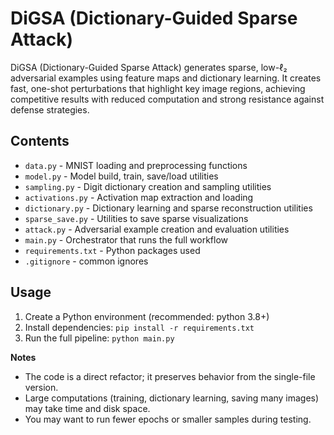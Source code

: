 # DiGSA (Dictionary-Guided Sparse Attack)

DiGSA (Dictionary-Guided Sparse Attack) generates sparse, low-ℓ₂ adversarial examples using feature maps and dictionary learning. It creates fast, one-shot perturbations that highlight key image regions, achieving competitive results with reduced computation and strong resistance against defense strategies.

## Contents
- `data.py` - MNIST loading and preprocessing functions
- `model.py` - Model build, train, save/load utilities
- `sampling.py` - Digit dictionary creation and sampling utilities
- `activations.py` - Activation map extraction and loading
- `dictionary.py` - Dictionary learning and sparse reconstruction utilities
- `sparse_save.py` - Utilities to save sparse visualizations
- `attack.py` - Adversarial example creation and evaluation utilities
- `main.py` - Orchestrator that runs the full workflow
- `requirements.txt` - Python packages used
- `.gitignore` - common ignores

## Usage
1. Create a Python environment (recommended: python 3.8+)
2. Install dependencies: `pip install -r requirements.txt`
3. Run the full pipeline: `python main.py`

**Notes**
- The code is a direct refactor; it preserves behavior from the single-file version.
- Large computations (training, dictionary learning, saving many images) may take time and disk space.
- You may want to run fewer epochs or smaller samples during testing.
